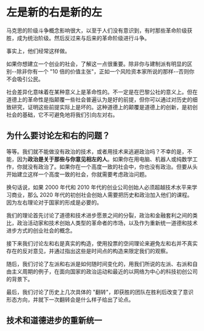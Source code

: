 # 左是新的右是新的左

马克思的阶级斗争概念影响很大，以至于人们没有意识到，有时那些革命阶级获胜，成为统治阶级。然后反过来与后来的革命阶级进行斗争。

事实上，他们经常这样做。

如果你想建立一个创业的社会，了解这一点很重要。除非你与建制派有明显的区别--除非你有一个 "10 倍的价值主张"，正如一个风险资本家所说的那样--否则你不会吸引公民。

社会差异化意味着在某种意义上是革命性的。不一定是在巴黎公社的意义上。但在道德上的革命性是指颠覆一些社会普遍认为是好的前提，但你可以通过对历史的细致研究，证明这些前提实际上是坏的。这种道德上的颠覆是道德上的创新，是初创社会的基础，它不可避免地将我们引向左对右。

## 为什么要讨论左和右的问题？
等等。我们就不能做没有政治的技术，或者用技术来逃避政治吗？不幸的是，不能，因为**政治是关于那些与你意见相左的人**。如果你在用电脑、机器人或纯数学工作，你就没有政治了。如果你在一个高度一致的社会中，你也没有政治。但要从头开始建立这样一个高度一致的社会，你就需要考虑政治问题。

换句话说，如果 2000 年代和 2010 年代的创业公司创始人必须超越技术水平来学习商业，那么 2020 年代的初创社会创始人需要把历史和政治加入他们的课程。因为左右理论对于国家的形成是必要的。

我们的理论首先讨论了道德和技术进步愿景之间的分裂，政治和金融套利之间的类比，政治活动家和技术创始人类型的革命者的市场，以及作为重新统一道德和技术进步方式的创业社会的概念。

接下来我们讨论左和右是真实的构造，使用投票的空间理论来避免左和右并不真实存在的反对意见，并通过指出这些是时间点的构造来限定我们的观察。

随后，我们讨论了左派和右派是如何随时间变化的，用我们所说的左派、右派和自由主义周期的例子，在面向国家的政治运动和最近的以网络为中心的科技初创公司的背景下。

最后，我们讨论了历史上几次具体的 "翻转"，即获胜的团队在胜利后改变了意识形态方向，并就下一次翻转会是什么样子给出了论点。

## 技术和道德进步的重新统一 